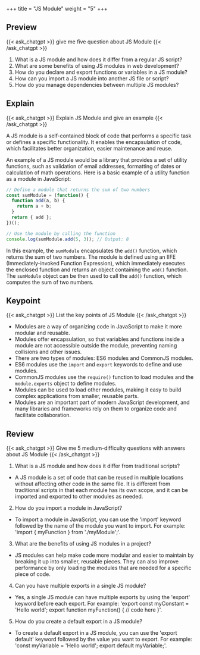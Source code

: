 +++
title = "JS Module"
weight = "5"
+++
## Preview
{{< ask_chatgpt >}}
give me five question about JS Module
{{< /ask_chatgpt >}}



1. What is a JS module and how does it differ from a regular JS script?
2. What are some benefits of using JS modules in web development?
3. How do you declare and export functions or variables in a JS module?
4. How can you import a JS module into another JS file or script?
5. How do you manage dependencies between multiple JS modules?   

## Explain
{{< ask_chatgpt >}}
Explain JS Module and give an example
{{< /ask_chatgpt >}}



A JS module is a self-contained block of code that performs a specific task or defines a specific functionality. It enables the encapsulation of code, which facilitates better organization, easier maintenance and reuse.

An example of a JS module would be a library that provides a set of utility functions, such as validation of email addresses, formatting of dates or calculation of math operations. Here is a basic example of a utility function as a module in JavaScript:

```javascript
// Define a module that returns the sum of two numbers
const sumModule = (function() {
  function add(a, b) {
    return a + b;
  }
  return { add };
})();

// Use the module by calling the function
console.log(sumModule.add(5, 3)); // Output: 8
```

In this example, the `sumModule` encapsulates the `add()` function, which returns the sum of two numbers. The module is defined using an IIFE (Immediately-invoked Function Expression), which immediately executes the enclosed function and returns an object containing the `add()` function. The `sumModule` object can be then used to call the `add()` function, which computes the sum of two numbers.   

## Keypoint
{{< ask_chatgpt >}}
List the key points of JS Module
{{< /ask_chatgpt >}}



- Modules are a way of organizing code in JavaScript to make it more modular and reusable.
- Modules offer encapsulation, so that variables and functions inside a module are not accessible outside the module, preventing naming collisions and other issues.
- There are two types of modules: ES6 modules and CommonJS modules.
- ES6 modules use the `import` and `export` keywords to define and use modules.
- CommonJS modules use the `require()` function to load modules and the `module.exports` object to define modules.
- Modules can be used to load other modules, making it easy to build complex applications from smaller, reusable parts.
- Modules are an important part of modern JavaScript development, and many libraries and frameworks rely on them to organize code and facilitate collaboration.   

## Review
{{< ask_chatgpt >}}
Give me 5 medium-difficulty questions with answers about JS Module
{{< /ask_chatgpt >}}



1. What is a JS module and how does it differ from traditional scripts?
- A JS module is a set of code that can be reused in multiple locations without affecting other code in the same file. It is different from traditional scripts in that each module has its own scope, and it can be imported and exported to other modules as needed.

2. How do you import a module in JavaScript?
- To import a module in JavaScript, you can use the 'import' keyword followed by the name of the module you want to import. For example: 'import { myFunction } from './myModule';'.

3. What are the benefits of using JS modules in a project?
- JS modules can help make code more modular and easier to maintain by breaking it up into smaller, reusable pieces. They can also improve performance by only loading the modules that are needed for a specific piece of code.

4. Can you have multiple exports in a single JS module?
- Yes, a single JS module can have multiple exports by using the 'export' keyword before each export. For example: 'export const myConstant = 'Hello world'; export function myFunction() { // code here }'.

5. How do you create a default export in a JS module?
- To create a default export in a JS module, you can use the 'export default' keyword followed by the value you want to export. For example: 'const myVariable = 'Hello world'; export default myVariable;'.   

